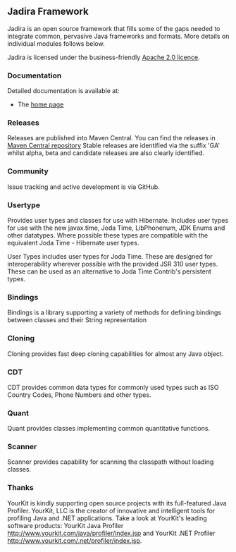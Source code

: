 Jadira Framework
----------------

Jadira is an open source framework that fills some of the gaps needed to integrate common, pervasive Java frameworks and formats.
More details on individual modules follows below.

Jadira is licensed under the business-friendly [Apache 2.0 licence](https://raw.githubusercontent.com/JadiraOrg/jadira/master/LICENSE.txt).

### Documentation

Detailed documentation is available at:

* The [home page](https://jadira.sourceforge.net/)

### Releases

Releases are published into Maven Central. You can find the releases in [Maven Central repository](https://search.maven.org/#search%7Cga%7C1%7Corg.jadira)
Stable releases are identified via the suffix 'GA' whilst alpha, beta and candidate releases are also clearly identified.

### Community

Issue tracking and active development is via GitHub.

### Usertype

Provides user types and classes for use with Hibernate. Includes user types for use with the new javax.time, Joda Time, LibPhonenum, JDK Enums and other datatypes. 
Where possible these types are compatible with the equivalent Joda Time - Hibernate user types. 

User Types includes user types for Joda Time. These are designed for interoperability wherever possible with the provided JSR 310 user types. These can be used as an alternative to Joda
Time Contrib's persistent types. 

### Bindings

Bindings is a library supporting a variety of methods for defining bindings between classes and their String representation

### Cloning

Cloning provides fast deep cloning capabilities for almost any Java object.

### CDT

CDT provides common data types for commonly used types such as ISO Country Codes, Phone Numbers and other types.

### Quant

Quant provides classes implementing common quantitative functions.

### Scanner

Scanner provides capability for scanning the classpath without loading classes.

### Thanks

YourKit is kindly supporting open source projects with its full-featured Java Profiler. 
YourKit, LLC is the creator of innovative and intelligent tools for profiling Java and .NET 
applications. Take a look at YourKit's leading software products: 
YourKit Java Profiler http://www.yourkit.com/java/profiler/index.jsp and 
YourKit .NET Profiler http://www.yourkit.com/.net/profiler/index.jsp.